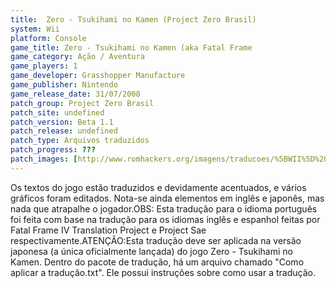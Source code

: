 ```yaml
---
title:  Zero - Tsukihami no Kamen (Project Zero Brasil)
system: Wii
platform: Console
game_title: Zero - Tsukihami no Kamen (aka Fatal Frame
game_category: Ação / Aventura
game_players: 1
game_developer: Grasshopper Manufacture
game_publisher: Nintendo
game_release_date: 31/07/2008
patch_group: Project Zero Brasil
patch_site: undefined
patch_version: Beta 1.1
patch_release: undefined
patch_type: Arquivos traduzidos
patch_progress: ???
patch_images: [http://www.romhackers.org/imagens/traducoes/%5BWII%5D%20Zero%20-%20Tsukihami%20no%20Kamen%20-%20Project%20Zero%20Brasil%20-%201.jpg,http://www.romhackers.org/imagens/traducoes/%5BWII%5D%20Zero%20-%20Tsukihami%20no%20Kamen%20-%20Project%20Zero%20Brasil%20-%202.jpg,http://www.romhackers.org/imagens/traducoes/%5BWII%5D%20Zero%20-%20Tsukihami%20no%20Kamen%20-%20Project%20Zero%20Brasil%20-%203.jpg]
---
```

Os textos do jogo estão traduzidos e devidamente acentuados, e vários gráficos foram editados. Nota-se ainda elementos em inglês e japonês, mas nada que atrapalhe o jogador.OBS: Esta tradução para o idioma português foi feita com base na tradução para os idiomas inglês e espanhol feitas por Fatal Frame IV Translation Project e Project Sae respectivamente.ATENÇÃO:Esta tradução deve ser aplicada na versão japonesa (a única oficialmente lançada) do jogo Zero - Tsukihami no Kamen. Dentro do pacote de tradução, há um arquivo chamado "Como aplicar a tradução.txt". Ele possui instruções sobre como usar a tradução.